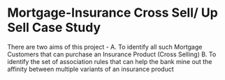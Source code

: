 # Mortgage-Insurance Cross Sell/ Up Sell Case Study

There are two aims of this project - A. To identify all such Mortgage Customers that can purchase an Insurance Product (Cross Selling)
                                     B. To identify the set of association rules that can help the bank mine out the affinity between multiple variants of an insurance product
